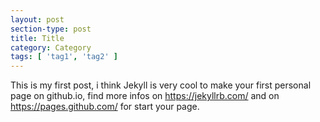 ```yaml
---
layout: post
section-type: post
title: Title
category: Category
tags: [ 'tag1', 'tag2' ]
---
```


This is my first post, i think Jekyll is very cool to make your first personal page on github.io, find more infos on https://jekyllrb.com/ and on https://pages.github.com/ for start your page.
